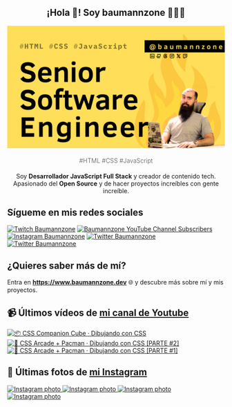 <p align="center">
   <h2 align="center">¡Hola 👋! Soy baumannzone 👨🏻‍💻</h2>
   <img align="center" src="img/Senior Software Engineer.png" />
   <h4 align="center" style="font-weight: 300; color: #555;">#HTML #CSS #JavaScript</h4>
</p>

<p align="center" style="margin-bottom: 20px">Soy <strong>Desarrollador JavaScript Full Stack</strong> y creador de contenido tech.
<br/>
Apasionado del <strong>Open Source</strong> y de hacer proyectos increíbles con gente increíble.
</p>

## Sígueme en mis redes sociales

[![Twitch Baumannzone](https://img.shields.io/twitch/status/baumannzone?style=social)](https://twitch.tv/baumannzone)
[![Baumannzone YouTube Channel Subscribers](https://img.shields.io/youtube/channel/subscribers/UCTTj5ztXnGeDRPFVsBp7VMA?style=social)](https://youtube.com/rambitojs)
[![Instagram Baumannzone](https://img.shields.io/badge/Baumannzone--_.svg?label=Instagram&style=social&logo=instagram)](https://instagram.com/baumannzone)
[![Twitter Baumannzone](https://img.shields.io/twitter/follow/Baumannzone?label=Twitter&style=social)](https://twitter.com/baumannzone)
[![Twitter Baumannzone](https://img.shields.io/badge/LinkedIn-ffffff?logo=linkedin&logoColor=black)](https://www.linkedin.com/in/baumannzone/)


## ¿Quieres saber más de mí?

Entra en **https://www.baumannzone.dev** 🌐 y descubre más sobre mí y mis proyectos.

## 📹 Últimos vídeos de [mi canal de Youtube](https://youtube.com/rambitojs?sub_confirmation=1)


<a href='https://youtu.be/W6xwoSJahA0' target='_blank'>
  <img width='30%' src='https://img.youtube.com/vi/W6xwoSJahA0/mqdefault.jpg' alt='📦 CSS Companion Cube · Dibujando con CSS' />
</a>
<a href='https://youtu.be/9C3NXVXewH8' target='_blank'>
  <img width='30%' src='https://img.youtube.com/vi/9C3NXVXewH8/mqdefault.jpg' alt='👾 CSS Arcade + Pacman · Dibujando con CSS [PARTE #2]' />
</a>
<a href='https://youtu.be/2ahqLdgkSxA' target='_blank'>
  <img width='30%' src='https://img.youtube.com/vi/2ahqLdgkSxA/mqdefault.jpg' alt='👾 CSS Arcade + Pacman · Dibujando con CSS [PARTE #1]' />
</a>

## 📸 Últimas fotos de [mi Instagram](https://instagram.com/baumannzone)


<a href='https://instagram.com/p/DDCednuAYvl' target='_blank'>
  <img width='20%' src='https://instagram.fcra2-1.fna.fbcdn.net/v/t51.29350-15/468898075_1120998739636638_1862276146382503666_n.jpg?stp=dst-jpg_e35_s1080x1080_tt6&_nc_ht=instagram.fcra2-1.fna.fbcdn.net&_nc_cat=106&_nc_ohc=DUBooeE2BOcQ7kNvgHBYTQO&_nc_gid=babfb96004b141198627a1455bbfb766&edm=APU89FABAAAA&ccb=7-5&oh=00_AYBW48jRZFdIkDlfEYxwp3PT6WJOejQXq9tlcr7-A74YyQ&oe=6758A3EF&_nc_sid=bc0c2c' alt='Instagram photo' />
</a>
<a href='https://instagram.com/p/DC1mM2qv27-' target='_blank'>
  <img width='20%' src='https://instagram.fcra2-1.fna.fbcdn.net/v/t51.2885-15/468424479_18468104605005591_4234816014177956777_n.jpg?stp=dst-jpg_e15_fr_p1080x1080_tt6&_nc_ht=instagram.fcra2-1.fna.fbcdn.net&_nc_cat=103&_nc_ohc=tnE7wRY9_MEQ7kNvgFjvwxt&_nc_gid=babfb96004b141198627a1455bbfb766&edm=APU89FABAAAA&ccb=7-5&oh=00_AYCqxQKtoTeuP8d2BNUtlwCUDMe8Lg3Ej06j-c3jeyMkuA&oe=6758D062&_nc_sid=bc0c2c' alt='Instagram photo' />
</a>
<a href='https://instagram.com/p/DCxN0orgb5J' target='_blank'>
  <img width='20%' src='https://instagram.fcra2-1.fna.fbcdn.net/v/t51.2885-15/468104942_18467810623005591_8847073789115456521_n.jpg?stp=dst-jpg_e35_p1080x1080_sh0.08_tt6&_nc_ht=instagram.fcra2-1.fna.fbcdn.net&_nc_cat=103&_nc_ohc=vNW7NYkN2QAQ7kNvgEnE668&_nc_gid=babfb96004b141198627a1455bbfb766&edm=APU89FABAAAA&ccb=7-5&oh=00_AYDG4HIGymj-RPSp6VcSkSZiuRIgnTzWhehXy_hOq0hllw&oe=6758B1E4&_nc_sid=bc0c2c' alt='Instagram photo' />
</a>
<a href='https://instagram.com/p/DChqldJvZ5J' target='_blank'>
  <img width='20%' src='https://instagram.fcra2-1.fna.fbcdn.net/v/t51.2885-15/467582956_18466716382005591_3405073393130446071_n.jpg?stp=dst-jpg_e15_tt6&_nc_ht=instagram.fcra2-1.fna.fbcdn.net&_nc_cat=103&_nc_ohc=nD2YeSODMQoQ7kNvgHLFF_w&_nc_gid=babfb96004b141198627a1455bbfb766&edm=APU89FABAAAA&ccb=7-5&oh=00_AYCm-l9g378Dawx7y3dc3mK1iPgpdOcJNG2IBbBwOhr5lA&oe=6758A9B5&_nc_sid=bc0c2c' alt='Instagram photo' />
</a>
